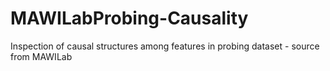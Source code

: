 # MAWILabProbing-Causality
Inspection of causal structures among features in probing dataset - source from MAWILab
